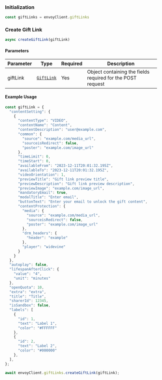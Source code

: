 ### Initialization

```js
const giftLinks = envoyClient.giftLinks
```

### Create Gift Link

```js
async createGiftLink(giftLink)
```

#### Parameters

| Parameter | Type | Required | Description|
|-----------|------|----------|------------|
| giftLink | [`GiftLink`](/doc/models/GiftLink.md) | Yes | Object containing the fields required for the POST request |

#### Example Usage

```js
const giftLink = {
  "contentSetting": {
    {
      "contentType": "VIDEO",
      "contentName": "Content",
      "contentDescription": "user@example.com",
      "common": {
        "source": "example.com/media_url",
        "sourceisRedirect": false,
        "poster": "example.com/image_url"
      },
      "timeLimit": 0,
      "timeStart": 0,
      "availableFrom": "2023-12-11T20:01:32.195Z",
      "availableTo": "2023-12-11T20:01:32.195Z",
      "videoOrientation": 1,
      "previewTitle": "Gift link preview title",
      "previewDescription": "Gift link preview description",
      "previewImage": "example.com/image_url",
      "mandatoryEmail": true,
      "modalTitle": "Enter email",
      "buttonText": "Enter your email to unlock the gift content",
      "contentProtection": {
        "media": {
          "source": "example.com/media_url",
          "sourceisRedirect": false,
          "poster": "example.com/image_url"
        },
        "drm_headers": {
          "header": "example"
        },
        "player": "widevine"
      }
    }
  },
  "autoplay": false,
  "lifespanAfterClick": {
    "value": "4",
    "unit": "minutes"
  },
  "openQuota": 10,
  "extra": "extra",
  "title": "Title",
  "sharerId": 12345,
  "isSandbox": false,
  "labels": [
    {
      "id": 1,
      "text": "Label 1",
      "color": "#FFFFFF"
    },
    {
      "id": 2,
      "text": "Label 2",
      "color": "#000000"
    },
  ],
};

await envoyClient.giftLinks.createGiftLink(giftLink);
```